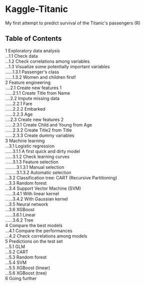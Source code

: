 # Kaggle-Titanic
My first attempt to predict survival of the Titanic's passengers (R)


## Table of Contents

1  Exploratory data analysis <br>
...1.1  Check data <br>
...1.2  Check correlations among variables <br>
...1.3  Visualize some potentially important variables <br>
......1.3.1  Passenger's class <br>
......1.3.2  Women and children first! <br>
2  Feature engineering <br>
....2.1  Create new features 1 <br>
......2.1.1  Create Title from Name <br>
....2.2  Impute missing data <br>
......2.2.1  Fare <br>
......2.2.2  Embarked <br>
......2.2.3  Age <br>
....2.3  Create new features 2 <br>
......2.3.1  Create Child and Young from Age <br>
......2.3.2  Create Title2 from Title <br>
......2.3.3  Create dummy variables <br>
3  Machine learning <br>
...3.1  Logistic regression <br>
......3.1.1  A first quick and dirty model <br>
......3.1.2  Check learning curves <br>
......3.1.3  Feature selection <br>
.........3.1.3.1  Manual selection <br>
.........3.1.3.2  Automatic selection <br>
...3.2  Classification tree: CART (Recursive Partitioning) <br>
...3.3  Random forest <br>
...3.4  Support Vector Machine (SVM) <br>
......3.4.1  With linear kernel <br>
......3.4.2  With Gaussian kernel <br>
...3.5  Neural network <br>
...3.6  XGBoost <br>
......3.6.1  Linear <br>
......3.6.2  Tree <br>
4  Compare the best models <br>
...4.1  Compare the performances <br>
...4.2  Check correlations among models <br>
5  Predictions on the test set <br>
...5.1  GLM <br>
...5.2  CART <br>
...5.3  Random forest <br>
...5.4  SVM <br>
...5.5  XGBoost (linear) <br>
...5.6  XGBoost (tree) <br>
6  Going further <br>
